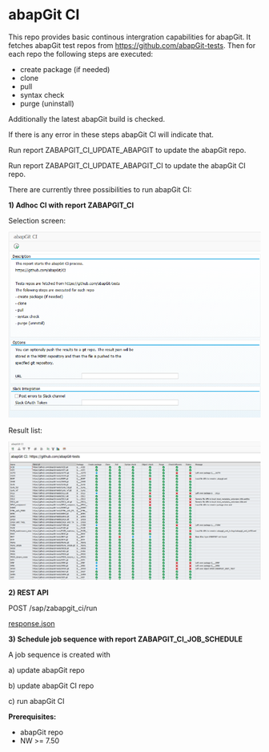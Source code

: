 # abapGit CI

This repo provides basic continous intergration capabilities for abapGit.
It fetches abapGit test repos from https://github.com/abapGit-tests. Then
for each repo the following steps are executed:
- create package (if needed)
- clone
- pull
- syntax check
- purge (uninstall)

Additionally the latest abapGit build is checked.

If there is any error in these steps abapGit CI will indicate that.

Run report ZABAPGIT_CI_UPDATE_ABAPGIT to update the abapGit repo.

Run report ZABAPGIT_CI_UPDATE_ABAPGIT_CI to update the abapGit CI repo.

There are currently three possibilities to run abapGit CI:

**1) Adhoc CI with report ZABAPGIT_CI**

Selection screen:

![abapGit CI selection screen](/img/ZABAPGIT_CI_selection_screen.png)

Result list:

![abapGit CI results](/img/ZABAPGIT_CI_result.png)

**2) REST API**

POST /sap/zabapgit_ci/run

[response.json](/test/response.json)

**3) Schedule job sequence with report ZABAPGIT_CI_JOB_SCHEDULE**

A job sequence is created with

a) update abapGit repo

b) update abapGit CI repo

c) run abapGit CI

**Prerequisites:**
- abapGit repo
- NW >= 7.50
